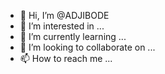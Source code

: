 - 👋 Hi, I’m @ADJIBODE
- 👀 I’m interested in ...
- 🌱 I’m currently learning ...
- 💞️ I’m looking to collaborate on ...
- 📫 How to reach me ...

<!---
ADJIBODE/ADJIBODE is a ✨ special ✨ repository because its `README.md` (this file) appears on your GitHub profile.
You can click the Preview link to take a look at your changes.
--->
